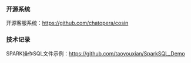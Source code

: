 
### 开源系统 ###

开源客服系统：https://github.com/chatopera/cosin



### 技术记录 ###

SPARK操作SQL文件示例：https://github.com/taoyouxian/SparkSQL_Demo

